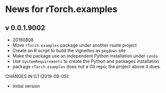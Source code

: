 # News for rTorch.examples

## v 0.0.1.9002
* 20190808
* Move `rTorch.examples` package under another rsuite project
* Create an R script to build the vignettes as `pkgdown` site
* Make the package use an independent Python installation under `conda`
* Use `SystemRequirements` to create the Python and packages installation
* package `rTorch.examples` does not a Git repo; the project above it does.



CHANGES IN 0.1 (2019-08-05):
  * Initial version
